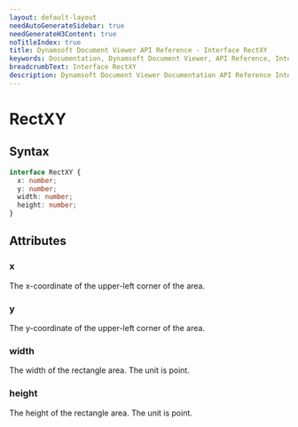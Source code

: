 ```yaml
---
layout: default-layout
needAutoGenerateSidebar: true
needGenerateH3Content: true
noTitleIndex: true
title: Dynamsoft Document Viewer API Reference - Interface RectXY
keywords: Documentation, Dynamsoft Document Viewer, API Reference, Interface RectXY
breadcrumbText: Interface RectXY
description: Dynamsoft Document Viewer Documentation API Reference Interface RectXY Page
---
```


# RectXY

## Syntax

```typescript
interface RectXY {
  x: number;
  y: number;
  width: number;
  height: number;
}
```

## Attributes

### x

The x-coordinate of the upper-left corner of the area.

### y

The y-coordinate of the upper-left corner of the area.

### width 

The width of the rectangle area. The unit is point.

### height

The height of the rectangle area. The unit is point.
